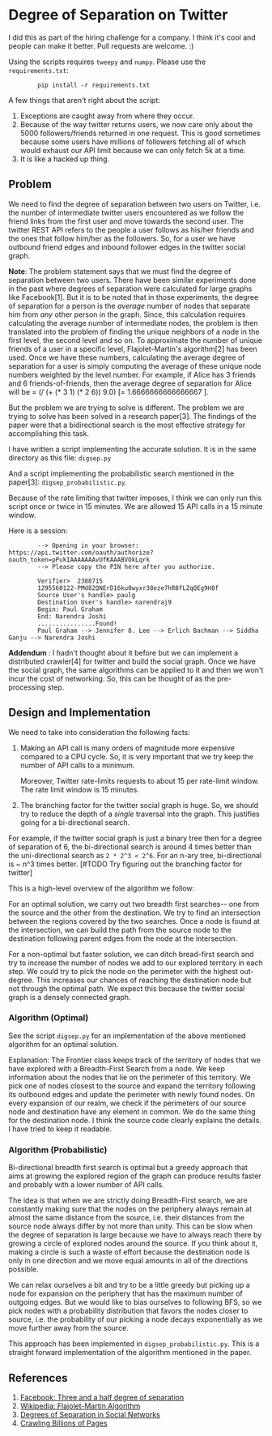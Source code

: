 # Degree of Separation on Twitter
    
I did this as part of the hiring challenge for a company. I think it's
cool and people can make it better. Pull requests are welcome. :)

Using the scripts requires `tweepy` and `numpy`. Please use the
`requirements.txt`:
    
```shell
        pip install -r requirements.txt 
```
    
A few things that aren't right about the script:
1. Exceptions are caught away from where they occur.
2. Because of the way twitter returns users, we now care only
   about the 5000 followers/friends returned in one request. This is
   good sometimes because some users have millions of followers fetching
   all of which would exhaust our API limit because we can only fetch 5k
   at a time.
3. It is like a hacked up thing. 
       
    
## Problem 

We need to find the degree of separation between two users on
    Twitter, i.e.  the number of intermediate twitter users
    encountered as we follow the friend links from the first user and
    move towards the second user.  The twitter REST API refers to the
    people a user follows as his/her friends and the ones that follow
    him/her as the followers. So, for a user we have outbound friend
    edges and inbound follower edges in the twitter social graph.
    

 **Note**: The problem statement says that we must find the degree of
 separation between two users. There have been similar
 experiments done in the past where degrees of separation were
 calculated for large graphs like Facebook[1]. But it is to be
 noted that in those experiments, the degree of separation for
 a person is the *average* number of nodes that separate him
 from *any* other person in the graph. Since, this calculation
 requires calculating the average number of intermediate nodes,
 the problem is then translated into the problem of finding the
 unique neighbors of a node in the first level, the second
 level and so on. To approximate the number of unique friends
 of a user in a specific level, Flajolet-Martin's algorithm[2]
 has been used. Once we have these numbers, calculating the
 average degree of separation for a user is simply computing
 the average of these unique node numbers weighted by the level
 number. For example, if Alice has 3 friends and 6
 friends-of-friends, then the average degree of separation for
 Alice will be = (/ (+ (* 3 1) (* 2 6)) 9.0)
 [= 1.6666666666666667 ].

But the problem we are trying to solve is different.
The problem we are trying to solve has been solved in a
research paper[3]. The findings of the paper were that a
bidirectional search is the most effective strategy for
accomplishing this task. 

I have written a script implementing the accurate solution.
It is in the same directory as this file: `digsep.py` 

And a script implementing the probabilistic search mentioned
in the paper[3]: `digsep_probabilistic.py`.

Because of the rate limiting that twitter imposes, I think we
can only run this script once or twice in 15 minutes. We are
allowed 15 API calls in a 15 minute window.

Here is a session:

```shell
        --> Opening in your browser: https://api.twitter.com/oauth/authorize?oauth_token=pPukIAAAAAAAvUfKAAABVOkLqrk
        --> Please copy the PIN here after you authorize.

        Verifier>  2388715
        1295560122-PMd82QNErD16ku0wyxr38eze7hR8fLZqQEg9H8f
        Source User's handle> paulg
        Destination User's handle> narendraj9
        Begin: Paul Graham
        End: Narendra Joshi
        ................Found!
        Paul Graham --> Jennifer 8. Lee --> Erlich Bachman --> Siddha Ganju --> Narendra Joshi

```
    
**Addendum** : I hadn't thought about it before but we can implement
    a distributed crawler[4] for twitter and build the social
    graph. Once we have the social graph, the same algorithms can be
    applied to it and then we won't incur the cost of networking. So,
    this can be thought of as the pre-processing step. 
        
## Design and Implementation

We need to take into consideration the following facts:

1. Making an API call is many orders of magnitude more expensive
   compared to a CPU cycle. So, it is very important that we try
   keep the number of API calls to a minimum.

    Moreover, Twitter rate-limits requests to about 15 per
    rate-limit window.  The rate limit window is 15 minutes.

2. The branching factor for the twitter social graph is huge. So,
   we should try to reduce the depth of a *single* traversal into
   the graph. This justifies going for a bi-directional search.

For example, if the twitter social graph is just a binary tree
then for a degree of separation of 6, the bi-directional search 
is around 4 times better than the uni-directional search as
`2 * 2^3 < 2^6`. For an n-ary tree, bi-directional is ~ n^3 times
better. [#TODO Try figuring out the branching factor for twitter]


This is a high-level overview of the algorithm we follow:

For an optimal solution, we carry out two breadth first searches--
one from the source and the other from the destination. We try to
find an intersection between the regions covered by the two
searches. Once a node is found at the intersection, we can build
the path from the source node to the destination following parent
edges from the node at the intersection.

For a non-optimal but faster solution, we can ditch bread-first
search and try to increase the number of nodes we add to our
explored territory in each step. We could try to pick the node on
the perimeter with the highest out-degree. This increases our
chances of reaching the destination node but not through the
optimal path. We expect this because the twitter social graph is a
densely connected graph. 
   
### Algorithm (Optimal)

See the script `digsep.py` for an implementation of the above 
mentioned algorithm for an optimal solution. 

Explanation:
The Frontier class keeps track of the territory of nodes that we have
explored with a Breadth-First Search from a node. We keep information
about the nodes that lie on the perimeter of this territory. We pick
one of nodes closest to the source and expand the territory following
its outbound edges and update the perimeter with newly found nodes.
On every expansion of our realm, we check if the perimeters of our source
node and destination have any element in common. We do the same thing for
the destination node. I think the source code clearly explains the details.
I have tried to keep it readable.

### Algorithm (Probabilistic)
    
Bi-directional breadth first search is optimal but a greedy
approach that aims at growing the explored region of the graph can
produce results faster and probably with a lower number of API
calls.

The idea is that when we are strictly doing Breadth-First search,
we are constantly making sure that the nodes on the periphery
always remain at almost the same distance from the source,
i.e. their distances from the source node always differ by not
more than unity. This can be slow when the degree of separation is
large because we have to always reach there by growing a circle of
explored nodes around the source. If you think about it, making a
circle is such a waste of effort because the destination node is
only in one direction and we move equal amounts in all of the
directions possible.

We can relax ourselves a bit and try to be a little greedy but
picking up a node for expansion on the periphery that has the
maximum number of outgoing edges. But we would like to bias
ourselves to following BFS, so we pick nodes with a probability
distribution that favors the nodes closer to source, i.e. the
probability of our picking a node decays exponentially as we move
further away from the source. 

This approach has been implemented in `digsep_probabilistic.py`.
This is a straight forward implementation of the algorithm mentioned
in the paper.

## References

1. [Facebook: Three and a half degree of separation](https://research.facebook.com/blog/three-and-a-half-degrees-of-separation/)
2. [Wikipedia: Flajolet-Martin Algorithm](https://en.wikipedia.org/wiki/Flajolet%E2%80%93Martin_algorithm)
3. [Degrees of Separation in Social Networks](https://www.aaai.org/ocs/index.php/SOCS/SOCS11/paper/viewFile/4031/4352)   
4. [Crawling Billions of Pages](http://engineering.bloomreach.com/crawling-billions-of-pages-building-large-scale-crawling-cluster-part-1/)       
       

    
    

    
    
